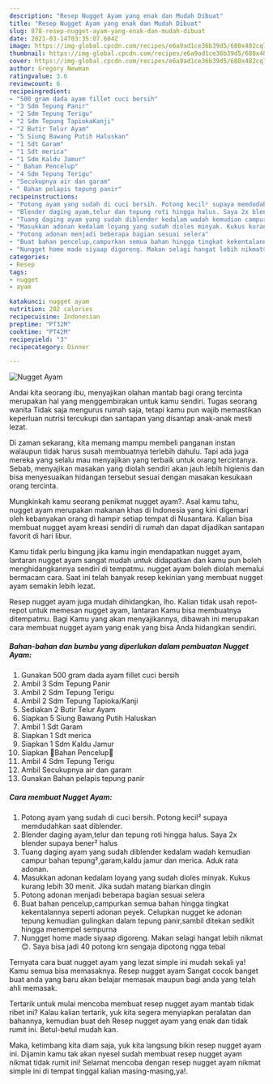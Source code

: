 ```yaml
---
description: "Resep Nugget Ayam yang enak dan Mudah Dibuat"
title: "Resep Nugget Ayam yang enak dan Mudah Dibuat"
slug: 878-resep-nugget-ayam-yang-enak-dan-mudah-dibuat
date: 2021-03-14T03:35:07.604Z
image: https://img-global.cpcdn.com/recipes/e6a9ad1ce36b39d5/680x482cq70/nugget-ayam-foto-resep-utama.jpg
thumbnail: https://img-global.cpcdn.com/recipes/e6a9ad1ce36b39d5/680x482cq70/nugget-ayam-foto-resep-utama.jpg
cover: https://img-global.cpcdn.com/recipes/e6a9ad1ce36b39d5/680x482cq70/nugget-ayam-foto-resep-utama.jpg
author: Gregory Newman
ratingvalue: 3.6
reviewcount: 6
recipeingredient:
- "500 gram dada ayam fillet cuci bersih"
- "3 Sdm Tepung Panir"
- "2 Sdm Tepung Terigu"
- "2 Sdm Tepung TapiokaKanji"
- "2 Butir Telur Ayam"
- "5 Siung Bawang Putih Haluskan"
- "1 Sdt Garam"
- "1 Sdt merica"
- "1 Sdm Kaldu Jamur"
- " Bahan Pencelup"
- "4 Sdm Tepung Terigu"
- "Secukupnya air dan garam"
- " Bahan pelapis tepung panir"
recipeinstructions:
- "Potong ayam yang sudah di cuci bersih. Potong kecil² supaya memdudahkan saat diblender."
- "Blender daging ayam,telur dan tepung roti hingga halus. Saya 2x blender supaya bener² halus"
- "Tuang daging ayam yang sudah diblender kedalam wadah kemudian campur bahan tepung²,garam,kaldu jamur dan merica. Aduk rata adonan."
- "Masukkan adonan kedalam loyang yang sudah dioles minyak. Kukus kurang lebih 30 menit. Jika sudah matang biarkan dingin"
- "Potong adonan menjadi beberapa bagian sesuai selera"
- "Buat bahan pencelup,campurkan semua bahan hingga tingkat kekentalannya seperti adonan peyek. Celupkan nugget ke adonan tepung kemudian gulingkan dalam tepung panir,sambil ditekan sedikit hingga menempel sempurna"
- "Nungget home made siyaap digoreng. Makan selagi hangat lebih nikmat😊. Saya bisa jadi 40 potong krn sengaja dipotong ngga tebal"
categories:
- Resep
tags:
- nugget
- ayam

katakunci: nugget ayam 
nutrition: 202 calories
recipecuisine: Indonesian
preptime: "PT32M"
cooktime: "PT42M"
recipeyield: "3"
recipecategory: Dinner

---
```



![Nugget Ayam](https://img-global.cpcdn.com/recipes/e6a9ad1ce36b39d5/680x482cq70/nugget-ayam-foto-resep-utama.jpg)

Andai kita seorang ibu, menyajikan olahan mantab bagi orang tercinta merupakan hal yang menggembirakan untuk kamu sendiri. Tugas seorang  wanita Tidak saja mengurus rumah saja, tetapi kamu pun wajib memastikan keperluan nutrisi tercukupi dan santapan yang disantap anak-anak mesti lezat.

Di zaman  sekarang, kita memang mampu membeli panganan instan walaupun tidak harus susah membuatnya terlebih dahulu. Tapi ada juga mereka yang selalu mau menyajikan yang terbaik untuk orang tercintanya. Sebab, menyajikan masakan yang diolah sendiri akan jauh lebih higienis dan bisa menyesuaikan hidangan tersebut sesuai dengan masakan kesukaan orang tercinta. 



Mungkinkah kamu seorang penikmat nugget ayam?. Asal kamu tahu, nugget ayam merupakan makanan khas di Indonesia yang kini digemari oleh kebanyakan orang di hampir setiap tempat di Nusantara. Kalian bisa membuat nugget ayam kreasi sendiri di rumah dan dapat dijadikan santapan favorit di hari libur.

Kamu tidak perlu bingung jika kamu ingin mendapatkan nugget ayam, lantaran nugget ayam sangat mudah untuk didapatkan dan kamu pun boleh menghidangkannya sendiri di tempatmu. nugget ayam boleh diolah memalui bermacam cara. Saat ini telah banyak resep kekinian yang membuat nugget ayam semakin lebih lezat.

Resep nugget ayam juga mudah dihidangkan, lho. Kalian tidak usah repot-repot untuk memesan nugget ayam, lantaran Kamu bisa membuatnya ditempatmu. Bagi Kamu yang akan menyajikannya, dibawah ini merupakan cara membuat nugget ayam yang enak yang bisa Anda hidangkan sendiri.

<!--inarticleads1-->

##### Bahan-bahan dan bumbu yang diperlukan dalam pembuatan Nugget Ayam:

1. Gunakan 500 gram dada ayam fillet cuci bersih
1. Ambil 3 Sdm Tepung Panir
1. Ambil 2 Sdm Tepung Terigu
1. Ambil 2 Sdm Tepung Tapioka/Kanji
1. Sediakan 2 Butir Telur Ayam
1. Siapkan 5 Siung Bawang Putih Haluskan
1. Ambil 1 Sdt Garam
1. Siapkan 1 Sdt merica
1. Siapkan 1 Sdm Kaldu Jamur
1. Siapkan  🍄Bahan Pencelup🍄
1. Ambil 4 Sdm Tepung Terigu
1. Ambil Secukupnya air dan garam
1. Gunakan  Bahan pelapis tepung panir




<!--inarticleads2-->

##### Cara membuat Nugget Ayam:

1. Potong ayam yang sudah di cuci bersih. Potong kecil² supaya memdudahkan saat diblender.
1. Blender daging ayam,telur dan tepung roti hingga halus. Saya 2x blender supaya bener² halus
1. Tuang daging ayam yang sudah diblender kedalam wadah kemudian campur bahan tepung²,garam,kaldu jamur dan merica. Aduk rata adonan.
1. Masukkan adonan kedalam loyang yang sudah dioles minyak. Kukus kurang lebih 30 menit. Jika sudah matang biarkan dingin
1. Potong adonan menjadi beberapa bagian sesuai selera
1. Buat bahan pencelup,campurkan semua bahan hingga tingkat kekentalannya seperti adonan peyek. Celupkan nugget ke adonan tepung kemudian gulingkan dalam tepung panir,sambil ditekan sedikit hingga menempel sempurna
1. Nungget home made siyaap digoreng. Makan selagi hangat lebih nikmat😊. Saya bisa jadi 40 potong krn sengaja dipotong ngga tebal




Ternyata cara buat nugget ayam yang lezat simple ini mudah sekali ya! Kamu semua bisa memasaknya. Resep nugget ayam Sangat cocok banget buat anda yang baru akan belajar memasak maupun bagi anda yang telah ahli memasak.

Tertarik untuk mulai mencoba membuat resep nugget ayam mantab tidak ribet ini? Kalau kalian tertarik, yuk kita segera menyiapkan peralatan dan bahannya, kemudian buat deh Resep nugget ayam yang enak dan tidak rumit ini. Betul-betul mudah kan. 

Maka, ketimbang kita diam saja, yuk kita langsung bikin resep nugget ayam ini. Dijamin kamu tak akan nyesel sudah membuat resep nugget ayam nikmat tidak rumit ini! Selamat mencoba dengan resep nugget ayam nikmat simple ini di tempat tinggal kalian masing-masing,ya!.

